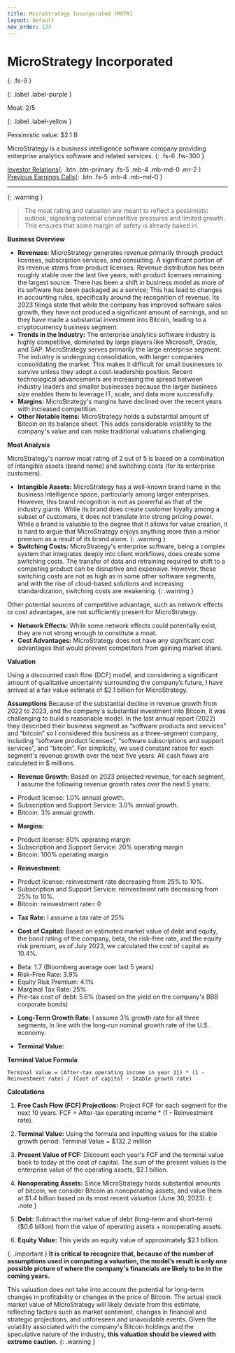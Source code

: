 ```yaml
---
title: MicroStrategy Incorporated (MSTR)
layout: default
nav_order: 133
---
```


# MicroStrategy Incorporated
{: .fs-9 }

{: .label .label-purple }

Moat: 2/5

{: .label .label-yellow }

Pessimistic value: $2.1 B

MicroStrategy is a business intelligence software company providing enterprise analytics software and related services.
{: .fs-6 .fw-300 }

[Investor Relations](https://www.google.com/search?q=MSTR+investor+relations){: .btn .btn-primary .fs-5 .mb-4 .mb-md-0 .mr-2 }
[Previous Earnings Calls](https://discountingcashflows.com/company/MSTR/transcripts/){: .btn .fs-5 .mb-4 .mb-md-0 }

---

{: .warning } 
>The moat rating and valuation are meant to reflect a pessimistic outlook, signaling potential competitive pressures and limited growth. This ensures that some margin of safety is already baked in.


**Business Overview**

* **Revenues:** MicroStrategy generates revenue primarily through product licenses, subscription services, and consulting.  A significant portion of its revenue stems from product licenses. Revenue distribution has been roughly stable over the last five years, with product licenses remaining the largest source. There has been a shift in business model as more of its software has been packaged as a service; This has lead to changes in accounting rules, specifically around the recognition of revenue. Its 2023 filings state that while the company has improved software sales growth, they have not produced a significant amount of earnings, and so they have made a substantial investment into Bitcoin, leading to a cryptocurrency business segment. 
* **Trends in the Industry:** The enterprise analytics software industry is highly competitive, dominated by large players like Microsoft, Oracle, and SAP.  MicroStrategy serves primarily the large enterprise segment. The industry is undergoing consolidation, with larger companies consolidating the market. This makes it difficult for small businesses to survive unless they adopt a cost-leadership position. Recent technological advancements are increasing the spread between industry leaders and smaller businesses because the larger business size enables them to leverage IT, scale, and data more successfully.
* **Margins:** MicroStrategy's margins have declined over the recent years with increased competition.
* **Other Notable Items:** MicroStrategy holds a substantial amount of Bitcoin on its balance sheet. This adds considerable volatility to the company's value and can make traditional valuations challenging.

**Moat Analysis**

MicroStrategy's narrow moat rating of 2 out of 5 is based on a combination of intangible assets (brand name) and switching costs (for its enterprise customers).

* **Intangible Assets:** MicroStrategy has a well-known brand name in the business intelligence space, particularly among larger enterprises.  However, this brand recognition is not as powerful as that of the industry giants.  While its brand does create customer loyalty among a subset of customers, it does not translate into strong pricing power.  While a brand is valuable to the degree that it allows for value creation, it is hard to argue that MicroStrategy enjoys anything more than a minor premium as a result of its brand alone. {: .warning }
* **Switching Costs:**  MicroStrategy's enterprise software, being a complex system that integrates deeply into client workflows, does create some switching costs. The transfer of data and retraining required to shift to a competing product can be disruptive and expensive.  However, these switching costs are not as high as in some other software segments, and with the rise of cloud-based solutions and increasing standardization, switching costs are weakening. {: .warning }

Other potential sources of competitive advantage, such as network effects or cost advantages, are not sufficiently present for MicroStrategy. 

* **Network Effects:**  While some network effects could potentially exist, they are not strong enough to constitute a moat.
* **Cost Advantages:** MicroStrategy does not have any significant cost advantages that would prevent competitors from gaining market share.


**Valuation**

Using a discounted cash flow (DCF) model, and considering a significant amount of qualitative uncertainty surrounding the company’s future, I have arrived at a fair value estimate of $2.1 billion for MicroStrategy.


**Assumptions**
Because of the substantial decline in revenue growth from 2022 to 2023, and the company's substantial investment into Bitcoin, it was challenging to build a reasonable model. In the last annual report (2022) they described their business segment as “software products and services” and “bitcoin” so I considered this business as a three-segment company, including “software product licenses”, “software subscriptions and support services”, and “bitcoin”. For simplicity, we used constant ratios for each segment's revenue growth over the next five years. All cash flows are calculated in $ millions.
<br/>

* **Revenue Growth:** Based on 2023 projected revenue, for each segment, I assume the following revenue growth rates over the next 5 years:
-  Product license: 1.0% annual growth.
-  Subscription and Support Service: 3.0% annual growth.
- Bitcoin: 3% annual growth.

* **Margins:**
- Product license: 80% operating margin
- Subscription and Support Service: 20% operating margin
- Bitcoin: 100% operating margin

* **Reinvestment:**
- Product license: reinvestment rate decreasing from 25% to 10%.
- Subscription and Support Service: reinvestment rate decreasing from 25% to 10%.
- Bitcoin: reinvestment rate= 0

* **Tax Rate:** I assume a tax rate of 25%


* **Cost of Capital:** Based on estimated market value of debt and equity, the bond rating of the company, beta, the risk-free rate, and the equity risk premium, as of July 2023, we calculated the cost of capital as 10.4%.
- Beta: 1.7 (Bloomberg average over last 5 years)
- Risk-Free Rate: 3.9%
- Equity Risk Premium: 4.1%
- Marginal Tax Rate: 25%
- Pre-tax cost of debt: 5.6% (based on the yield on the company's BBB corporate bonds)

* **Long-Term Growth Rate:** I assume 3% growth rate for all three segments, in line with the long-run nominal growth rate of the U.S. economy.

* **Terminal Value:**

**Terminal Value Formula**

```
Terminal Value = (After-tax operating income in year 11) * (1 - Reinvestment rate) / (Cost of capital - Stable growth rate)
```


**Calculations**

1. **Free Cash Flow (FCF) Projections:** Project FCF for each segment for the next 10 years. FCF = After-tax operating income * (1 - Reinvestment rate).


2. **Terminal Value:**  Using the formula and inputting values for the stable growth period: Terminal Value = $132.2 million


3. **Present Value of FCF:** Discount each year's FCF and the terminal value back to today at the cost of capital. The sum of the present values is the enterprise value of the operating assets, $2.1 billion.


4. **Nonoperating Assets:** Since MicroStrategy holds substantial amounts of bitcoin, we consider Bitcoin as nonoperating assets, and value them at $1.4 billion based on its most recent valuation (June 30, 2023). {: .note }


5. **Debt:** Subtract the market value of debt (long-term and short-term)  ($0.6 billion) from the value of operating assets + nonoperating assets.


6. **Equity Value:** This yields an equity value of approximately $2.1 billion.


{: .important } **It is critical to recognize that, because of the number of assumptions used in computing a valuation, the model’s result is only one possible picture of where the company's financials are likely to be in the coming years.**



This valuation does not take into account the potential for long-term changes in profitability or changes in the price of Bitcoin. The actual stock market value of MicroStrategy will likely deviate from this estimate, reflecting factors such as market sentiment, changes in financial and strategic projections, and unforeseen and unavoidable events.  Given the volatility associated with the company's Bitcoin holdings and the speculative nature of the industry, **this valuation should be viewed with extreme caution.** {: .warning }